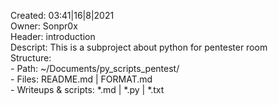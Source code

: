 Created: 03:41|16|8|2021   
Owner: Sonpr0x   
Header: introduction   
Descript: This is a subproject about python for pentester room   
Structure:    
	- Path: ~/Documents/py_scripts_pentest/   
	- Files: README.md | FORMAT.md   
	- Writeups & scripts: *.md | *.py | *.txt   
